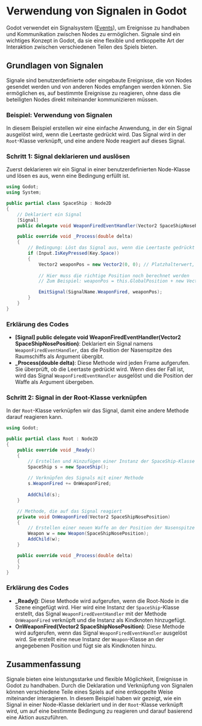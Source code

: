 # Verwendung von Signalen in Godot

Godot verwendet ein Signalsystem ([Events](../grundlagen/events.md)), um Ereignisse zu handhaben und Kommunikation zwischen Nodes zu ermöglichen. Signale sind ein wichtiges Konzept in Godot, da sie eine flexible und entkoppelte Art der Interaktion zwischen verschiedenen Teilen des Spiels bieten.

## Grundlagen von Signalen

Signale sind benutzerdefinierte oder eingebaute Ereignisse, die von Nodes gesendet werden und von anderen Nodes empfangen werden können. Sie ermöglichen es, auf bestimmte Ereignisse zu reagieren, ohne dass die beteiligten Nodes direkt miteinander kommunizieren müssen.

### Beispiel: Verwendung von Signalen

In diesem Beispiel erstellen wir eine einfache Anwendung, in der ein Signal ausgelöst wird, wenn die Leertaste gedrückt wird. Das Signal wird in der `Root`-Klasse verknüpft, und eine andere Node reagiert auf dieses Signal.

### Schritt 1: Signal deklarieren und auslösen

Zuerst deklarieren wir ein Signal in einer benutzerdefinierten Node-Klasse und lösen es aus, wenn eine Bedingung erfüllt ist.

```csharp
using Godot;
using System;

public partial class SpaceShip : Node2D
{
    // Deklariert ein Signal
    [Signal]
    public delegate void WeaponFiredEventHandler(Vector2 SpaceShipNosePosition);

    public override void _Process(double delta)
    {
        // Bedingung: Löst das Signal aus, wenn die Leertaste gedrückt wird
        if (Input.IsKeyPressed(Key.Space))
        {
            Vector2 weaponPos = new Vector2(0, 0); // Platzhalterwert, richtige Position muss berechnet werden
            
            // Hier muss die richtige Position noch berechnet werden 
            // Zum Beispiel: weaponPos = this.GlobalPosition + new Vector2(0, -10);

            EmitSignal(SignalName.WeaponFired, weaponPos);
        }
    }
}
```

### Erklärung des Codes

- **[Signal] public delegate void WeaponFiredEventHandler(Vector2 SpaceShipNosePosition)**: Deklariert ein Signal namens `WeaponFiredEventHandler`, das die Position der Nasenspitze des Raumschiffs als Argument übergibt.
- **_Process(double delta)**: Diese Methode wird jeden Frame aufgerufen. Sie überprüft, ob die Leertaste gedrückt wird. Wenn dies der Fall ist, wird das Signal `WeaponFiredEventHandler` ausgelöst und die Position der Waffe als Argument übergeben.

### Schritt 2: Signal in der Root-Klasse verknüpfen

In der `Root`-Klasse verknüpfen wir das Signal, damit eine andere Methode darauf reagieren kann.

```csharp
using Godot;

public partial class Root : Node2D
{
    public override void _Ready()
    {
        // Erstellen und Hinzufügen einer Instanz der SpaceShip-Klasse
        SpaceShip s = new SpaceShip();
        
        // Verknüpfen des Signals mit einer Methode
        s.WeaponFired += OnWeaponFired;
        
        AddChild(s);
    }

    // Methode, die auf das Signal reagiert
    private void OnWeaponFired(Vector2 SpaceShipNosePosition)
    {
        // Erstellen einer neuen Waffe an der Position der Nasenspitze des Raumschiffs
        Weapon w = new Weapon(SpaceShipNosePosition);
        AddChild(w);
    }

    public override void _Process(double delta)
    {
    }
}
```

### Erklärung des Codes

- **_Ready()**: Diese Methode wird aufgerufen, wenn die Root-Node in die Szene eingefügt wird. Hier wird eine Instanz der `SpaceShip`-Klasse erstellt, das Signal `WeaponFiredEventHandler` mit der Methode `OnWeaponFired` verknüpft und die Instanz als Kindknoten hinzugefügt.
- **OnWeaponFired(Vector2 SpaceShipNosePosition)**: Diese Methode wird aufgerufen, wenn das Signal `WeaponFiredEventHandler` ausgelöst wird. Sie erstellt eine neue Instanz der `Weapon`-Klasse an der angegebenen Position und fügt sie als Kindknoten hinzu.

## Zusammenfassung

Signale bieten eine leistungsstarke und flexible Möglichkeit, Ereignisse in Godot zu handhaben. Durch die Deklaration und Verknüpfung von Signalen können verschiedene Teile eines Spiels auf eine entkoppelte Weise miteinander interagieren. In diesem Beispiel haben wir gezeigt, wie ein Signal in einer Node-Klasse deklariert und in der `Root`-Klasse verknüpft wird, um auf eine bestimmte Bedingung zu reagieren und darauf basierend eine Aktion auszuführen.
